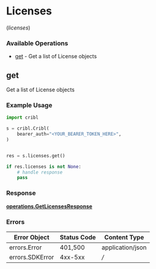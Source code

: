 # Licenses
(*licenses*)

### Available Operations

* [get](#get) - Get a list of License objects

## get

Get a list of License objects

### Example Usage

```python
import cribl

s = cribl.Cribl(
    bearer_auth="<YOUR_BEARER_TOKEN_HERE>",
)


res = s.licenses.get()

if res.licenses is not None:
    # handle response
    pass

```


### Response

**[operations.GetLicensesResponse](../../models/operations/getlicensesresponse.md)**
### Errors

| Error Object     | Status Code      | Content Type     |
| ---------------- | ---------------- | ---------------- |
| errors.Error     | 401,500          | application/json |
| errors.SDKError  | 4xx-5xx          | */*              |
